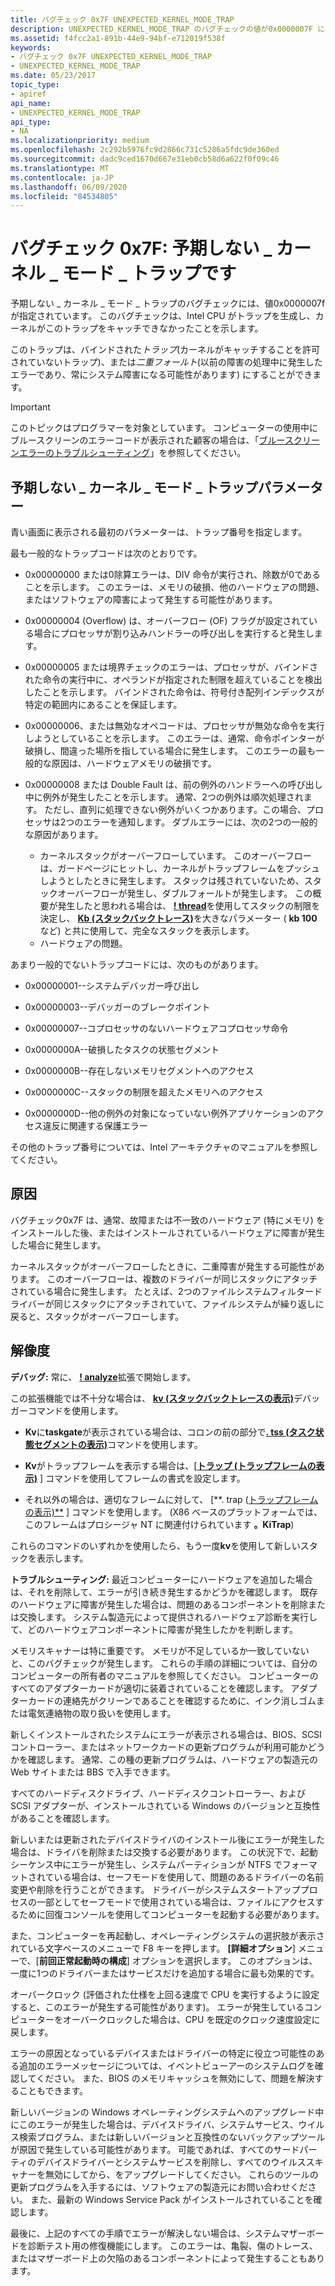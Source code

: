```yaml
---
title: バグチェック 0x7F UNEXPECTED_KERNEL_MODE_TRAP
description: UNEXPECTED_KERNEL_MODE_TRAP のバグチェックの値が0x0000007F になっています。
ms.assetid: f4fcc2a1-891b-44e9-94bf-e712019f538f
keywords:
- バグチェック 0x7F UNEXPECTED_KERNEL_MODE_TRAP
- UNEXPECTED_KERNEL_MODE_TRAP
ms.date: 05/23/2017
topic_type:
- apiref
api_name:
- UNEXPECTED_KERNEL_MODE_TRAP
api_type:
- NA
ms.localizationpriority: medium
ms.openlocfilehash: 2c292b5976fc9d2866c731c5286a5fdc9de360ed
ms.sourcegitcommit: dadc9ced1670d667e31eb0cb58d6a622f0f09c46
ms.translationtype: MT
ms.contentlocale: ja-JP
ms.lasthandoff: 06/09/2020
ms.locfileid: "84534805"
---
```

# <a name="bug-check-0x7f-unexpected_kernel_mode_trap"></a>バグチェック 0x7F: 予期しない \_ カーネル \_ モード \_ トラップです


予期しない \_ カーネル \_ モード \_ トラップのバグチェックには、値0x0000007f が指定されています。 このバグチェックは、Intel CPU がトラップを生成し、カーネルがこのトラップをキャッチできなかったことを示します。

このトラップは、バインドされた*トラップ*(カーネルがキャッチすることを許可されていないトラップ)、または*二重フォールト*(以前の障害の処理中に発生したエラーであり、常にシステム障害になる可能性があります) にすることができます。

> [!IMPORTANT]
> このトピックはプログラマーを対象としています。 コンピューターの使用中にブルースクリーンのエラーコードが表示された顧客の場合は、「[ブルースクリーンエラーのトラブルシューティング](https://www.windows.com/stopcode)」を参照してください。


## <a name="unexpected_kernel_mode_trap-parameters"></a>予期しない \_ カーネル \_ モード \_ トラップパラメーター


青い画面に表示される最初のパラメーターは、トラップ番号を指定します。

最も一般的なトラップコードは次のとおりです。

-   0x00000000 または0除算エラーは、DIV 命令が実行され、除数が0であることを示します。 このエラーは、メモリの破損、他のハードウェアの問題、またはソフトウェアの障害によって発生する可能性があります。

-   0x00000004 (Overflow) は、オーバーフロー (OF) フラグが設定されている場合にプロセッサが割り込みハンドラーの呼び出しを実行すると発生します。

-   0x00000005 または境界チェックのエラーは、プロセッサが、バインドされた命令の実行中に、オペランドが指定された制限を超えていることを検出したことを示します。 バインドされた命令は、符号付き配列インデックスが特定の範囲内にあることを保証します。

-   0x00000006、または無効なオペコードは、プロセッサが無効な命令を実行しようとしていることを示します。 このエラーは、通常、命令ポインターが破損し、間違った場所を指している場合に発生します。 このエラーの最も一般的な原因は、ハードウェアメモリの破損です。

-   0x00000008 または Double Fault は、前の例外のハンドラーへの呼び出し中に例外が発生したことを示します。 通常、2つの例外は順次処理されます。 ただし、直列に処理できない例外がいくつかあります。この場合、プロセッサは2つのエラーを通知します。 ダブルエラーには、次の2つの一般的な原因があります。
    -   カーネルスタックがオーバーフローしています。 このオーバーフローは、ガードページにヒットし、カーネルがトラップフレームをプッシュしようとしたときに発生します。 スタックは残されていないため、スタックオーバーフローが発生し、ダブルフォールトが発生します。 この概要が発生したと思われる場合は、 [**! thread**](-thread.md)を使用してスタックの制限を決定し、 [**Kb (スタックバックトレース)**](k--kb--kc--kd--kp--kp--kv--display-stack-backtrace-.md)を大きなパラメーター ( **kb 100**など) と共に使用して、完全なスタックを表示します。
    -   ハードウェアの問題。

あまり一般的でないトラップコードには、次のものがあります。

-   0x00000001--システムデバッガー呼び出し

-   0x00000003--デバッガーのブレークポイント

-   0x00000007--コプロセッサのないハードウェアコプロセッサ命令

-   0x0000000A--破損したタスクの状態セグメント

-   0x0000000B--存在しないメモリセグメントへのアクセス

-   0x0000000C--スタックの制限を超えたメモリへのアクセス

-   0x0000000D--他の例外の対象になっていない例外アプリケーションのアクセス違反に関連する保護エラー

その他のトラップ番号については、Intel アーキテクチャのマニュアルを参照してください。

<a name="cause"></a>原因
-----

バグチェック0x7F は、通常、故障または不一致のハードウェア (特にメモリ) をインストールした後、またはインストールされているハードウェアに障害が発生した場合に発生します。

カーネルスタックがオーバーフローしたときに、二重障害が発生する可能性があります。 このオーバーフローは、複数のドライバーが同じスタックにアタッチされている場合に発生します。 たとえば、2つのファイルシステムフィルタードライバーが同じスタックにアタッチされていて、ファイルシステムが繰り返しに戻ると、スタックがオーバーフローします。

<a name="resolution"></a>解像度
----------

**デバッグ:** 常に、 [**! analyze**](-analyze.md)拡張で開始します。

この拡張機能では不十分な場合は、 [**kv (スタックバックトレースの表示)**](k--kb--kc--kd--kp--kp--kv--display-stack-backtrace-.md)デバッガーコマンドを使用します。

-   **Kv**に**taskgate**が表示されている場合は、コロンの前の部分で[**. tss (タスク状態セグメントの表示)**](-tss--display-task-state-segment-.md)コマンドを使用します。

-   **Kv**がトラップフレームを表示する場合は、[[**トラップ (トラップフレームの表示)**](-trap--display-trap-frame-.md) ] コマンドを使用してフレームの書式を設定します。

-   それ以外の場合は、適切なフレームに対して、 [**. trap ([トラップフレームの表示)**](-trap--display-trap-frame-.md) ] コマンドを使用します。 (X86 ベースのプラットフォームでは、このフレームはプロシージャ NT に関連付けられています **。KiTrap**)

これらのコマンドのいずれかを使用したら、もう一度**kv**を使用して新しいスタックを表示します。

**トラブルシューティング:** 最近コンピューターにハードウェアを追加した場合は、それを削除して、エラーが引き続き発生するかどうかを確認します。 既存のハードウェアに障害が発生した場合は、問題のあるコンポーネントを削除または交換します。 システム製造元によって提供されるハードウェア診断を実行して、どのハードウェアコンポーネントに障害が発生したかを判断します。

メモリスキャナーは特に重要です。 メモリが不足しているか一致していないと、このバグチェックが発生します。 これらの手順の詳細については、自分のコンピューターの所有者のマニュアルを参照してください。 コンピューターのすべてのアダプターカードが適切に装着されていることを確認します。 アダプターカードの連絡先がクリーンであることを確認するために、インク消しゴムまたは電気連絡物の取り扱いを使用します。

新しくインストールされたシステムにエラーが表示される場合は、BIOS、SCSI コントローラー、またはネットワークカードの更新プログラムが利用可能かどうかを確認します。 通常、この種の更新プログラムは、ハードウェアの製造元の Web サイトまたは BBS で入手できます。

すべてのハードディスクドライブ、ハードディスクコントローラー、および SCSI アダプターが、インストールされている Windows のバージョンと互換性があることを確認します。

新しいまたは更新されたデバイスドライバのインストール後にエラーが発生した場合は、ドライバを削除または交換する必要があります。 この状況下で、起動シーケンス中にエラーが発生し、システムパーティションが NTFS でフォーマットされている場合は、セーフモードを使用して、問題のあるドライバーの名前変更や削除を行うことができます。 ドライバーがシステムスタートアッププロセスの一部としてセーフモードで使用されている場合は、ファイルにアクセスするために回復コンソールを使用してコンピューターを起動する必要があります。

また、コンピューターを再起動し、オペレーティングシステムの選択肢が表示されている文字ベースのメニューで F8 キーを押します。 **[詳細オプション**] メニューで、[**前回正常起動時の構成**] オプションを選択します。 このオプションは、一度に1つのドライバーまたはサービスだけを追加する場合に最も効果的です。

オーバークロック (評価された仕様を上回る速度で CPU を実行するように設定すると、このエラーが発生する可能性があります)。 エラーが発生しているコンピューターをオーバークロックした場合は、CPU を既定のクロック速度設定に戻します。

エラーの原因となっているデバイスまたはドライバーの特定に役立つ可能性のある追加のエラーメッセージについては、イベントビューアーのシステムログを確認してください。 また、BIOS のメモリキャッシュを無効にして、問題を解決することもできます。

新しいバージョンの Windows オペレーティングシステムへのアップグレード中にこのエラーが発生した場合は、デバイスドライバ、システムサービス、ウイルス検索プログラム、または新しいバージョンと互換性のないバックアップツールが原因で発生している可能性があります。 可能であれば、すべてのサードパーティのデバイスドライバーとシステムサービスを削除し、すべてのウイルススキャナーを無効にしてから、をアップグレードしてください。 これらのツールの更新プログラムを入手するには、ソフトウェアの製造元にお問い合わせください。 また、最新の Windows Service Pack がインストールされていることを確認します。

最後に、上記のすべての手順でエラーが解決しない場合は、システムマザーボードを診断テスト用の修復機能にします。 このエラーは、亀裂、傷のトレース、またはマザーボード上の欠陥のあるコンポーネントによって発生することもあります。

 

 




